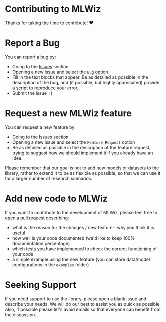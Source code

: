 # Contributing to MLWiz

Thanks for taking the time to contribute! ❤️

# Report a Bug

You can report a bug by:

- Going to the [Issues](https://github.com/diningphil/MLWiz/issues) section
- Opening a new issue and select the `Bug` option
- Fill in the text blocks that appear. Be as detailed as possible in the description of the bug, and (if possible, but highly appreciated) provide a script to reproduce your error.
- Submit the issue =)

# Request a new MLWiz feature

You can request a new feature by:

- Going to the [Issues](https://github.com/diningphil/MLWiz/issues) section
- Opening a new issue and select the `Feature Request` option
- Be as detailed as possible in the description of the feature request, trying to suggest how we should implement it if you already have an idea.

Please remember that our goal is not to add new models or datasets to the library, rather to extend it to be as flexible as possible, so that we can use it for a larger number of research scenarios.

# Add new code to MLWiz

If you want to contribute to the development of MLWiz, please feel free to open a [pull request](https://github.com/diningphil/MLWiz/pulls) describing:

- what is the reason for the changes / new feature - why you think it is useful
- how well is your code documented (we'd like to keep 100% documentation percentage)
- which tests you have implemented to check the correct functioning of your code
- a simple example using the new feature (you can store data/model configurations in the `examples` folder)

# Seeking Support

If you need support to use the library, please open a blank issue and describe your needs. We will do our best to assist you as quick as possible. Also, if possible please let's avoid emails so that everyone can benefit from the discussion.
